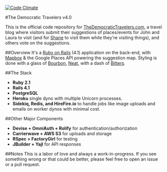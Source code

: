 [![Code Climate](https://codeclimate.com/github/SeriouslyAwesome/democratictravelers.png)](https://codeclimate.com/github/SeriouslyAwesome/democratictravelers)

#The Democratic Travelers v4.0

This is the official code repository for [TheDemocraticTravelers.com](http://www.thedemocratictravelers.com), a travel blog where visitors submit their suggestions of places/events for John and Laura to visit (and for [Shane](https://github.com/shiftshane) to visit them while they're visiting things), and others vote on the suggestions.

##Overview
It's a [Ruby on Rails](http://rubyonrails.org) (4.1) application on the back-end, with [Mapbox](https://www.mapbox.com/) & the Google Places API powering the suggestion map. Styling is done with a glass of [Bourbon](http://bourbon.io), [Neat](http://neat.bourbon.io), with a dash of [Bitters](http://bitters.bourbon.io).

##The Stack

* **Ruby 2.1**
* **Rails 4.1**
* **PostgreSQL**
* **Heroku** single dyno with multiple Unicorn processes.
* **Sidekiq, Redis, and HireFire.io** to handle jobs like image uploads and emails on worker dynos with minimal cost.

##Other Major Components
* **Devise + OmniAuth + Rolify** for authentication/authorization
* **Carrierwave + AWS S3** for uploads and storage
* **RSpec + FactoryGirl** for testing
* **JBuilder + Yajl** for API responses

##Notes
This is a labor of love and always a work-in-progress. If you see something wrong or that could be better, please feel free to open an issue or a pull request.